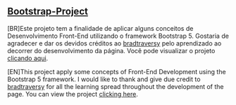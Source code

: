 ## [Bootstrap-Project](https://yuribotelho.github.io/Front-End-Bootcamp/)

[BR]Este projeto tem a finalidade de aplicar alguns conceitos de Desenvolvimento Front-End utilizando o framework Bootstrap 5.
Gostaria de agradecer e dar os devidos créditos ao [bradtraversy](https://github.com/bradtraversy) pelo aprendizado ao decorrer do desenvolvimento da página.
Você pode visualizar o projeto [clicando aqui](https://yuribotelho.github.io/Front-End-Bootcamp/).

[EN]This project apply some concepts of Front-End Development using the Bootstrap 5 framework.
I would like to thank and give due credit to [bradtraversy](https://github.com/bradtraversy) for all the learning spread throughout the development of the page.
You can view the project [clicking here](https://yuribotelho.github.io/Front-End-Bootcamp/).
